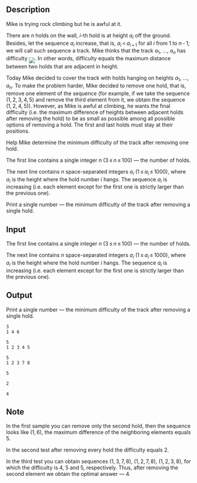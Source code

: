 ## Description

<div><p>Mike is trying rock climbing but he is awful at it. </p><p>There are <span class="tex-span"><i>n</i></span> holds on the wall, <span class="tex-span"><i>i</i></span>-th hold is at height <span class="tex-span"><i>a</i><sub class="lower-index"><i>i</i></sub></span> off the ground. Besides, let the sequence <span class="tex-span"><i>a</i><sub class="lower-index"><i>i</i></sub></span> increase, that is, <span class="tex-span"><i>a</i><sub class="lower-index"><i>i</i></sub> &lt; <i>a</i><sub class="lower-index"><i>i</i> + 1</sub></span> for all <span class="tex-span"><i>i</i></span> from 1 to <span class="tex-span"><i>n</i> - 1</span>; we will call such sequence a <span class="tex-font-style-underline">track</span>. Mike thinks that the track <span class="tex-span"><i>a</i><sub class="lower-index">1</sub></span>, ..., <span class="tex-span"><i>a</i><sub class="lower-index"><i>n</i></sub></span> has <span class="tex-font-style-underline">difficulty</span> <img align="middle" class="tex-formula" src="file://2VgfRC7l.png" style="max-width: 100.0%;max-height: 100.0%;">. In other words, difficulty equals the maximum distance between two holds that are adjacent in height.</p><p>Today Mike decided to cover the track with holds hanging on heights <span class="tex-span"><i>a</i><sub class="lower-index">1</sub></span>, ..., <span class="tex-span"><i>a</i><sub class="lower-index"><i>n</i></sub></span>. To make the problem harder, Mike decided to remove one hold, that is, remove one element of the sequence (for example, if we take the sequence <span class="tex-span">(1, 2, 3, 4, 5)</span> and remove the third element from it, we obtain the sequence <span class="tex-span">(1, 2, 4, 5)</span>). However, as Mike is awful at climbing, he wants the final difficulty (i.e. the maximum difference of heights between adjacent holds after removing the hold) to be as small as possible among all possible options of removing a hold. The first and last holds <span class="tex-font-style-bf">must</span> stay at their positions.</p><p>Help Mike determine the minimum difficulty of the track after removing one hold.</p></div><div class="input-specification"><p>The first line contains a single integer <span class="tex-span"><i>n</i></span> (<span class="tex-span">3 ≤ <i>n</i> ≤ 100</span>)&nbsp;— the number of holds.</p><p>The next line contains <span class="tex-span"><i>n</i></span> space-separated integers <span class="tex-span"><i>a</i><sub class="lower-index"><i>i</i></sub></span> (<span class="tex-span">1 ≤ <i>a</i><sub class="lower-index"><i>i</i></sub> ≤ 1000</span>), where <span class="tex-span"><i>a</i><sub class="lower-index"><i>i</i></sub></span> is the height where the hold number <span class="tex-span"><i>i</i></span> hangs. The sequence <span class="tex-span"><i>a</i><sub class="lower-index"><i>i</i></sub></span> is increasing (i.e. each element except for the first one is strictly larger than the previous one).</p></div><div class="output-specification"><p>Print a single number — the minimum difficulty of the track after removing a single hold.</p></div>

## Input

<p>The first line contains a single integer <span class="tex-span"><i>n</i></span> (<span class="tex-span">3 ≤ <i>n</i> ≤ 100</span>)&nbsp;— the number of holds.</p><p>The next line contains <span class="tex-span"><i>n</i></span> space-separated integers <span class="tex-span"><i>a</i><sub class="lower-index"><i>i</i></sub></span> (<span class="tex-span">1 ≤ <i>a</i><sub class="lower-index"><i>i</i></sub> ≤ 1000</span>), where <span class="tex-span"><i>a</i><sub class="lower-index"><i>i</i></sub></span> is the height where the hold number <span class="tex-span"><i>i</i></span> hangs. The sequence <span class="tex-span"><i>a</i><sub class="lower-index"><i>i</i></sub></span> is increasing (i.e. each element except for the first one is strictly larger than the previous one).</p>

## Output

<p>Print a single number — the minimum difficulty of the track after removing a single hold.</p>





```input1
3
1 4 6

```




```input2
5
1 2 3 4 5

```




```input3
5
1 2 3 7 8

```




```output1
5

```




```output2
2

```




```output3
4

```



## Note

<p>In the first sample you can remove only the second hold, then the sequence looks like <span class="tex-span">(1, 6)</span>, the maximum difference of the neighboring elements equals 5.</p><p>In the second test after removing every hold the difficulty equals 2.</p><p>In the third test you can obtain sequences <span class="tex-span">(1, 3, 7, 8)</span>, <span class="tex-span">(1, 2, 7, 8)</span>, <span class="tex-span">(1, 2, 3, 8)</span>, for which the difficulty is 4, 5 and 5, respectively. Thus, after removing the second element we obtain the optimal answer — 4.</p>
